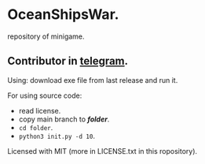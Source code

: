 # OceanShipsWar.
repository of minigame.

## Contributor in [telegram](t.me/NoneType4Name).

Using: download exe file from last release and run it.

For using source code:
- read license.
- copy main branch to **_folder_**.
- `cd folder`.
- `python3 init.py -d 10`.

Licensed with MIT (more in LICENSE.txt in this ropository).
